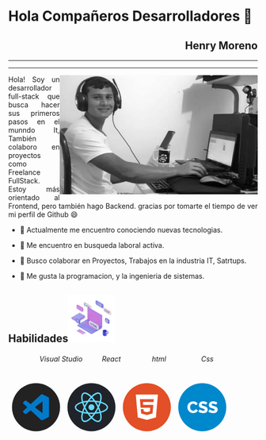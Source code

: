 
<!-- - 🔭 I’m currently working on ...
- 🌱 I’m currently learning ...
- 🤔 I’m looking for help with ...
- 💬 Ask me about ...
- 📫 How to reach me: ...
- 😄 Pronouns: ...
- ⚡ Fun fact: ... -->
 # Hola Compañeros Desarrolladores 👋



<div align="right">

## Henry Moreno
----
----
</div>

<img width="400" height="auto" src="./Henry.jpg" align="right"/>
<p align="justify">   
Hola! Soy un desarrollador full-stack 
que busca hacer sus primeros pasos en el munndo It,
También colaboro en proyectos como Freelance FullStack.
Estoy más orientado al Frontend, pero también hago Backend.
gracias por tomarte el tiempo de ver 
mi perfil de Github 😄 

- 🔭 Actualmente me encuentro conociendo nuevas tecnologias.

- 🌱 Me encuentro en busqueda laboral activa.

- 👯 Busco colaborar en Proyectos, Trabajos en la industria IT, Satrtups.

- 💬 Me gusta la programacion, y la ingenieria de sistemas.
</p>


<!-- link de programacion -->

<h2>Habilidades<img src="./skill.gif" width="96px"></h2>




   ######                 Visual Studio          React                html                  Css


[<?xml version="1.0" encoding="UTF-8" standalone="no"?><!-- Generator: Gravit.io --><svg xmlns="http://www.w3.org/2000/svg" xmlns:xlink="http://www.w3.org/1999/xlink" style="isolation:isolate" viewBox="0 0 150 150" width="112px" height="112px"><defs><clipPath id="_clipPath_nyVmrPhMj6MfkKRCT7IkpyQs9VNX1G3m"><rect width="150" height="150"/></clipPath></defs><g clip-path="url(#_clipPath_nyVmrPhMj6MfkKRCT7IkpyQs9VNX1G3m)"><circle vector-effect="non-scaling-stroke" cx="75" cy="75" r="65" fill="rgb(34,34,34)"/><path d=" M 107.691 47.403 L 93.208 40.434 C 91.53 39.626 89.525 39.967 88.209 41.284 L 60.473 66.587 L 48.393 57.416 C 47.269 56.563 45.696 56.633 44.652 57.583 L 40.776 61.107 C 40.165 61.662 39.817 62.449 39.816 63.274 C 39.816 64.1 40.163 64.887 40.773 65.443 L 51.249 75.001 L 40.773 84.559 C 40.163 85.115 39.816 85.903 39.816 86.728 C 39.817 87.554 40.165 88.341 40.776 88.896 L 44.655 92.417 C 45.699 93.367 47.272 93.437 48.396 92.584 L 60.476 83.413 L 88.212 108.716 C 89.527 110.033 91.531 110.374 93.208 109.566 L 107.697 102.597 C 109.219 101.862 110.185 100.322 110.184 98.633 L 110.184 51.367 C 110.184 49.677 109.215 48.136 107.691 47.403 L 107.691 47.403 Z  M 92.604 90.974 L 71.558 75.001 L 92.604 59.028 L 92.604 90.974 Z " fill="rgb(0,122,204)"/></g></svg>](https://code.visualstudio.com/)[<?xml version="1.0" encoding="UTF-8" standalone="no"?><!-- Generator: Gravit.io --><svg xmlns="http://www.w3.org/2000/svg" xmlns:xlink="http://www.w3.org/1999/xlink" style="isolation:isolate" viewBox="0 0 150 150" width="112px" height="112px"><circle vector-effect="non-scaling-stroke" cx="75" cy="75" r="65" fill="rgb(32,35,42)"/><path d=" M 75 66.977 C 72.134 66.977 69.486 68.506 68.053 70.988 C 66.621 73.469 66.621 76.527 68.053 79.009 C 69.486 81.491 72.134 83.019 75 83.019 C 77.866 83.019 80.514 81.491 81.947 79.009 C 83.379 76.527 83.379 73.469 81.947 70.988 C 80.514 68.506 77.866 66.977 75 66.977 L 75 66.977 Z  M 52.53 90.954 L 50.76 90.504 C 37.567 87.171 30 81.512 30 74.983 C 30 68.454 37.567 62.796 50.76 59.462 L 52.53 59.016 L 53.029 60.771 C 54.365 65.375 56.075 69.862 58.14 74.188 L 58.519 74.987 L 58.14 75.786 C 56.071 80.11 54.362 84.598 53.029 89.203 L 52.53 90.954 Z  M 49.939 63.561 C 39.911 66.377 33.757 70.686 33.757 74.983 C 33.757 79.277 39.911 83.586 49.939 86.406 C 51.165 82.505 52.646 78.69 54.371 74.983 C 52.644 71.277 51.163 67.462 49.939 63.561 L 49.939 63.561 Z  M 97.47 90.954 L 96.971 89.196 C 95.636 84.592 93.925 80.106 91.856 75.782 L 91.478 74.983 L 91.856 74.184 C 93.925 69.859 95.635 65.372 96.971 60.767 L 97.47 59.012 L 99.244 59.458 C 112.433 62.792 120 68.451 120 74.983 C 120 81.516 112.433 87.171 99.244 90.504 L 97.47 90.954 Z  M 95.629 74.983 C 97.429 78.879 98.917 82.708 100.061 86.406 C 110.093 83.586 116.243 79.277 116.243 74.983 C 116.243 70.686 110.089 66.381 100.061 63.561 C 98.837 67.462 97.356 71.277 95.629 74.983 L 95.629 74.983 Z  M 49.912 63.542 L 49.414 61.791 C 45.705 48.718 46.83 39.351 52.5 36.081 C 58.061 32.871 66.99 36.662 76.346 46.266 L 77.621 47.574 L 76.346 48.883 C 73.022 52.339 69.984 56.06 67.264 60.009 L 66.758 60.733 L 65.876 60.808 C 61.091 61.185 56.344 61.95 51.682 63.096 L 49.912 63.542 Z  M 57.022 38.679 C 56.018 38.679 55.129 38.897 54.379 39.328 C 50.651 41.477 49.991 48.947 52.56 59.027 C 56.556 58.138 60.606 57.51 64.684 57.148 C 67.037 53.803 69.607 50.616 72.379 47.608 C 66.529 41.912 60.99 38.679 57.022 38.679 Z  M 92.981 115.037 C 92.977 115.037 92.977 115.037 92.981 115.037 C 87.638 115.037 80.775 111.013 73.654 103.701 L 72.379 102.392 L 73.654 101.083 C 76.977 97.626 80.014 93.904 82.733 89.953 L 83.239 89.229 L 84.116 89.154 C 88.904 88.779 93.653 88.016 98.318 86.871 L 100.088 86.424 L 100.59 88.179 C 104.291 101.244 103.17 110.616 97.5 113.882 C 96.123 114.661 94.563 115.059 92.981 115.037 Z  M 77.621 102.358 C 83.471 108.054 89.01 111.287 92.977 111.287 L 92.981 111.287 C 93.983 111.287 94.875 111.069 95.621 110.638 C 99.349 108.489 100.013 101.016 97.44 90.936 C 93.443 91.826 89.392 92.454 85.312 92.814 C 82.963 96.162 80.393 99.35 77.621 102.358 L 77.621 102.358 Z  M 100.088 63.542 L 98.318 63.096 C 93.654 61.947 88.904 61.182 84.116 60.808 L 83.239 60.733 L 82.733 60.009 C 80.015 56.059 76.979 52.338 73.654 48.883 L 72.379 47.574 L 73.654 46.266 C 83.006 36.666 91.931 32.874 97.5 36.081 C 103.17 39.351 104.295 48.718 100.59 61.787 L 100.088 63.542 Z  M 85.313 57.148 C 89.595 57.538 93.664 58.172 97.44 59.027 C 100.013 48.947 99.349 41.477 95.621 39.328 C 91.916 37.187 84.953 40.468 77.621 47.608 C 80.392 50.616 82.961 53.803 85.312 57.148 L 85.313 57.148 Z  M 57.022 115.037 C 55.439 115.06 53.878 114.661 52.5 113.882 C 46.83 110.616 45.705 101.248 49.414 88.179 L 49.909 86.424 L 51.679 86.871 C 56.01 87.962 60.787 88.731 65.873 89.154 L 66.754 89.229 L 67.256 89.953 C 69.977 93.903 73.015 97.625 76.339 101.083 L 77.614 102.392 L 76.339 103.701 C 69.221 111.013 62.359 115.037 57.022 115.037 Z  M 52.56 90.936 C 49.988 101.016 50.651 108.489 54.379 110.638 C 58.08 112.749 65.04 109.494 72.379 102.358 C 69.608 99.348 67.038 96.16 64.684 92.814 C 60.606 92.454 56.556 91.826 52.56 90.936 L 52.56 90.936 Z  M 75 93.291 C 71.914 93.291 68.741 93.156 65.565 92.893 L 64.684 92.818 L 64.178 92.094 C 62.381 89.513 60.692 86.858 59.115 84.137 C 57.543 81.414 56.084 78.626 54.742 75.782 L 54.368 74.983 L 54.743 74.184 C 56.084 71.34 57.543 68.553 59.115 65.829 C 60.668 63.144 62.374 60.467 64.178 57.872 L 64.684 57.148 L 65.565 57.073 C 71.845 56.541 78.159 56.541 84.439 57.073 L 85.316 57.148 L 85.819 57.872 C 89.416 63.036 92.573 68.493 95.258 74.184 L 95.636 74.983 L 95.258 75.782 C 92.579 81.477 89.422 86.934 85.819 92.094 L 85.316 92.818 L 84.439 92.893 C 81.263 93.156 78.086 93.291 75 93.291 Z  M 66.761 89.226 C 72.311 89.642 77.689 89.642 83.243 89.226 C 86.343 84.693 89.096 79.932 91.477 74.983 C 89.1 70.032 86.346 65.27 83.239 60.741 C 77.754 60.324 72.246 60.324 66.761 60.741 C 63.653 65.269 60.898 70.031 58.523 74.983 C 60.907 79.931 63.661 84.692 66.761 89.226 L 66.761 89.226 Z " fill="rgb(97,218,251)"/></svg>](https://es.reactjs.org/)[<?xml version="1.0" encoding="UTF-8" standalone="no"?><!-- Generator: Gravit.io --><svg xmlns="http://www.w3.org/2000/svg" xmlns:xlink="http://www.w3.org/1999/xlink" style="isolation:isolate" viewBox="0 0 150 150" width="112px" height="112px"><circle vector-effect="non-scaling-stroke" cx="75" cy="75" r="65" fill="rgb(227,79,38)"/><path d=" M 45 40.714 L 105 40.714 L 99.543 102.323 L 74.934 109.286 L 50.466 102.32 L 45 40.714 Z  M 65.089 68.571 L 64.426 60.806 L 93.166 60.814 L 93.823 53.323 L 56.177 53.314 L 58.171 76.2 L 84.246 76.2 L 83.314 85.989 L 75 88.286 L 66.557 85.971 L 66.02 79.943 L 58.566 79.943 L 59.509 91.86 L 75 96.003 L 90.369 91.88 L 92.494 68.574 L 65.089 68.574 L 65.089 68.571 Z " fill="rgb(255,255,255)"/></svg>](https://developer.mozilla.org/es/docs/Web/HTML)[<?xml version="1.0" encoding="UTF-8" standalone="no"?><!-- Generator: Gravit.io --><svg xmlns="http://www.w3.org/2000/svg" xmlns:xlink="http://www.w3.org/1999/xlink" style="isolation:isolate" viewBox="0 0 150 150" width="112px" height="112px"><circle vector-effect="non-scaling-stroke" cx="75" cy="75" r="65" fill="rgb(0,136,204)"/><path d=" M 34.688 74.648 L 34.688 74.648 L 34.688 74.648 Q 34.688 71.832 35.744 69.038 L 35.744 69.038 L 35.744 69.038 Q 36.8 66.244 38.824 64.044 L 38.824 64.044 L 38.824 64.044 Q 40.848 61.844 43.752 60.48 L 43.752 60.48 L 43.752 60.48 Q 46.656 59.116 50.352 59.116 L 50.352 59.116 L 50.352 59.116 Q 54.752 59.116 57.986 61.008 L 57.986 61.008 L 57.986 61.008 Q 61.22 62.9 62.804 65.936 L 62.804 65.936 L 57.26 69.808 L 57.26 69.808 Q 56.732 68.576 55.918 67.762 L 55.918 67.762 L 55.918 67.762 Q 55.104 66.948 54.136 66.442 L 54.136 66.442 L 54.136 66.442 Q 53.168 65.936 52.156 65.738 L 52.156 65.738 L 52.156 65.738 Q 51.144 65.54 50.176 65.54 L 50.176 65.54 L 50.176 65.54 Q 48.108 65.54 46.568 66.376 L 46.568 66.376 L 46.568 66.376 Q 45.028 67.212 44.016 68.532 L 44.016 68.532 L 44.016 68.532 Q 43.004 69.852 42.52 71.524 L 42.52 71.524 L 42.52 71.524 Q 42.036 73.196 42.036 74.912 L 42.036 74.912 L 42.036 74.912 Q 42.036 76.76 42.608 78.476 L 42.608 78.476 L 42.608 78.476 Q 43.18 80.192 44.258 81.512 L 44.258 81.512 L 44.258 81.512 Q 45.336 82.832 46.854 83.602 L 46.854 83.602 L 46.854 83.602 Q 48.372 84.372 50.264 84.372 L 50.264 84.372 L 50.264 84.372 Q 51.232 84.372 52.266 84.13 L 52.266 84.13 L 52.266 84.13 Q 53.3 83.888 54.246 83.382 L 54.246 83.382 L 54.246 83.382 Q 55.192 82.876 55.984 82.062 L 55.984 82.062 L 55.984 82.062 Q 56.776 81.248 57.26 80.06 L 57.26 80.06 L 63.156 83.536 L 63.156 83.536 Q 62.452 85.252 61.066 86.616 L 61.066 86.616 L 61.066 86.616 Q 59.68 87.98 57.876 88.904 L 57.876 88.904 L 57.876 88.904 Q 56.072 89.828 54.048 90.312 L 54.048 90.312 L 54.048 90.312 Q 52.024 90.796 50.088 90.796 L 50.088 90.796 L 50.088 90.796 Q 46.7 90.796 43.862 89.41 L 43.862 89.41 L 43.862 89.41 Q 41.024 88.024 38.978 85.736 L 38.978 85.736 L 38.978 85.736 Q 36.932 83.448 35.81 80.544 L 35.81 80.544 L 35.81 80.544 Q 34.688 77.64 34.688 74.648 Z  M 88.676 62.46 L 85.508 68.444 L 85.508 68.444 Q 85.376 68.268 84.584 67.784 L 84.584 67.784 L 84.584 67.784 Q 83.792 67.3 82.604 66.772 L 82.604 66.772 L 82.604 66.772 Q 81.416 66.244 80.008 65.848 L 80.008 65.848 L 80.008 65.848 Q 78.6 65.452 77.192 65.452 L 77.192 65.452 L 77.192 65.452 Q 73.32 65.452 73.32 68.048 L 73.32 68.048 L 73.32 68.048 Q 73.32 68.84 73.738 69.368 L 73.738 69.368 L 73.738 69.368 Q 74.156 69.896 74.97 70.314 L 74.97 70.314 L 74.97 70.314 Q 75.784 70.732 77.016 71.084 L 77.016 71.084 L 77.016 71.084 Q 78.248 71.436 79.876 71.876 L 79.876 71.876 L 79.876 71.876 Q 82.12 72.492 83.924 73.218 L 83.924 73.218 L 83.924 73.218 Q 85.728 73.944 86.982 75.022 L 86.982 75.022 L 86.982 75.022 Q 88.236 76.1 88.918 77.64 L 88.918 77.64 L 88.918 77.64 Q 89.6 79.18 89.6 81.336 L 89.6 81.336 L 89.6 81.336 Q 89.6 83.976 88.61 85.802 L 88.61 85.802 L 88.61 85.802 Q 87.62 87.628 85.992 88.75 L 85.992 88.75 L 85.992 88.75 Q 84.364 89.872 82.252 90.378 L 82.252 90.378 L 82.252 90.378 Q 80.14 90.884 77.896 90.884 L 77.896 90.884 L 77.896 90.884 Q 76.18 90.884 74.376 90.62 L 74.376 90.62 L 74.376 90.62 Q 72.572 90.356 70.856 89.85 L 70.856 89.85 L 70.856 89.85 Q 69.14 89.344 67.534 88.64 L 67.534 88.64 L 67.534 88.64 Q 65.928 87.936 64.564 87.012 L 64.564 87.012 L 67.732 80.72 L 67.732 80.72 Q 67.908 80.94 68.876 81.556 L 68.876 81.556 L 68.876 81.556 Q 69.844 82.172 71.274 82.788 L 71.274 82.788 L 71.274 82.788 Q 72.704 83.404 74.464 83.888 L 74.464 83.888 L 74.464 83.888 Q 76.224 84.372 78.028 84.372 L 78.028 84.372 L 78.028 84.372 Q 81.856 84.372 81.856 82.04 L 81.856 82.04 L 81.856 82.04 Q 81.856 81.16 81.284 80.588 L 81.284 80.588 L 81.284 80.588 Q 80.712 80.016 79.7 79.554 L 79.7 79.554 L 79.7 79.554 Q 78.688 79.092 77.302 78.696 L 77.302 78.696 L 77.302 78.696 Q 75.916 78.3 74.288 77.816 L 74.288 77.816 L 74.288 77.816 Q 72.132 77.156 70.548 76.386 L 70.548 76.386 L 70.548 76.386 Q 68.964 75.616 67.93 74.604 L 67.93 74.604 L 67.93 74.604 Q 66.896 73.592 66.39 72.272 L 66.39 72.272 L 66.39 72.272 Q 65.884 70.952 65.884 69.192 L 65.884 69.192 L 65.884 69.192 Q 65.884 66.728 66.808 64.836 L 66.808 64.836 L 66.808 64.836 Q 67.732 62.944 69.316 61.646 L 69.316 61.646 L 69.316 61.646 Q 70.9 60.348 72.99 59.688 L 72.99 59.688 L 72.99 59.688 Q 75.08 59.028 77.412 59.028 L 77.412 59.028 L 77.412 59.028 Q 79.04 59.028 80.624 59.336 L 80.624 59.336 L 80.624 59.336 Q 82.208 59.644 83.66 60.128 L 83.66 60.128 L 83.66 60.128 Q 85.112 60.612 86.366 61.228 L 86.366 61.228 L 86.366 61.228 Q 87.62 61.844 88.676 62.46 L 88.676 62.46 L 88.676 62.46 Z  M 115.736 62.46 L 112.568 68.444 L 112.568 68.444 Q 112.436 68.268 111.644 67.784 L 111.644 67.784 L 111.644 67.784 Q 110.852 67.3 109.664 66.772 L 109.664 66.772 L 109.664 66.772 Q 108.476 66.244 107.068 65.848 L 107.068 65.848 L 107.068 65.848 Q 105.66 65.452 104.252 65.452 L 104.252 65.452 L 104.252 65.452 Q 100.38 65.452 100.38 68.048 L 100.38 68.048 L 100.38 68.048 Q 100.38 68.84 100.798 69.368 L 100.798 69.368 L 100.798 69.368 Q 101.216 69.896 102.03 70.314 L 102.03 70.314 L 102.03 70.314 Q 102.844 70.732 104.076 71.084 L 104.076 71.084 L 104.076 71.084 Q 105.308 71.436 106.936 71.876 L 106.936 71.876 L 106.936 71.876 Q 109.18 72.492 110.984 73.218 L 110.984 73.218 L 110.984 73.218 Q 112.788 73.944 114.042 75.022 L 114.042 75.022 L 114.042 75.022 Q 115.296 76.1 115.978 77.64 L 115.978 77.64 L 115.978 77.64 Q 116.66 79.18 116.66 81.336 L 116.66 81.336 L 116.66 81.336 Q 116.66 83.976 115.67 85.802 L 115.67 85.802 L 115.67 85.802 Q 114.68 87.628 113.052 88.75 L 113.052 88.75 L 113.052 88.75 Q 111.424 89.872 109.312 90.378 L 109.312 90.378 L 109.312 90.378 Q 107.2 90.884 104.956 90.884 L 104.956 90.884 L 104.956 90.884 Q 103.24 90.884 101.436 90.62 L 101.436 90.62 L 101.436 90.62 Q 99.632 90.356 97.916 89.85 L 97.916 89.85 L 97.916 89.85 Q 96.2 89.344 94.594 88.64 L 94.594 88.64 L 94.594 88.64 Q 92.988 87.936 91.624 87.012 L 91.624 87.012 L 94.792 80.72 L 94.792 80.72 Q 94.968 80.94 95.936 81.556 L 95.936 81.556 L 95.936 81.556 Q 96.904 82.172 98.334 82.788 L 98.334 82.788 L 98.334 82.788 Q 99.764 83.404 101.524 83.888 L 101.524 83.888 L 101.524 83.888 Q 103.284 84.372 105.088 84.372 L 105.088 84.372 L 105.088 84.372 Q 108.916 84.372 108.916 82.04 L 108.916 82.04 L 108.916 82.04 Q 108.916 81.16 108.344 80.588 L 108.344 80.588 L 108.344 80.588 Q 107.772 80.016 106.76 79.554 L 106.76 79.554 L 106.76 79.554 Q 105.748 79.092 104.362 78.696 L 104.362 78.696 L 104.362 78.696 Q 102.976 78.3 101.348 77.816 L 101.348 77.816 L 101.348 77.816 Q 99.192 77.156 97.608 76.386 L 97.608 76.386 L 97.608 76.386 Q 96.024 75.616 94.99 74.604 L 94.99 74.604 L 94.99 74.604 Q 93.956 73.592 93.45 72.272 L 93.45 72.272 L 93.45 72.272 Q 92.944 70.952 92.944 69.192 L 92.944 69.192 L 92.944 69.192 Q 92.944 66.728 93.868 64.836 L 93.868 64.836 L 93.868 64.836 Q 94.792 62.944 96.376 61.646 L 96.376 61.646 L 96.376 61.646 Q 97.96 60.348 100.05 59.688 L 100.05 59.688 L 100.05 59.688 Q 102.14 59.028 104.472 59.028 L 104.472 59.028 L 104.472 59.028 Q 106.1 59.028 107.684 59.336 L 107.684 59.336 L 107.684 59.336 Q 109.268 59.644 110.72 60.128 L 110.72 60.128 L 110.72 60.128 Q 112.172 60.612 113.426 61.228 L 113.426 61.228 L 113.426 61.228 Q 114.68 61.844 115.736 62.46 L 115.736 62.46 L 115.736 62.46 Z " fill="rgb(255,255,255)"/></svg>](https://developer.mozilla.org/es/docs/Web/CSS)















<!-- link de redesde sociales -->


<!-- link de  -->
